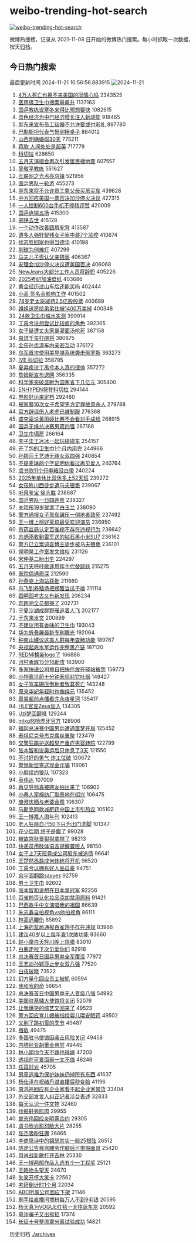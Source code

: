 # weibo-trending-hot-search

[![weibo-trending-hot-search](https://github.com/ameizi/weibo-trending-hot-search/actions/workflows/ci.yml/badge.svg)](https://github.com/ameizi/weibo-trending-hot-search/actions/workflows/ci.yml)

微博热搜榜，记录从 2021-11-08 日开始的微博热门搜索。每小时抓取一次数据，按天[归档](./archives)。

## 今日热门搜索

<!-- BEGIN --> 
最后更新时间 2024-11-21 10:56:56.883915 
![2024-11-21](https://imgs-storage.s3.us-east-005.backblazeb2.com/20241121/2024-11-21.png?versionId=4_z8fbbed132d73df8689c40f13_f11239e4b849d02ba_d20241121_m025656_c005_v0501007_t0055_u01732157816450) 
1. [4万人死亡也换不来美国的同情心吗](https://s.weibo.com/weibo?q=%234%E4%B8%87%E4%BA%BA%E6%AD%BB%E4%BA%A1%E4%B9%9F%E6%8D%A2%E4%B8%8D%E6%9D%A5%E7%BE%8E%E5%9B%BD%E7%9A%84%E5%90%8C%E6%83%85%E5%BF%83%E5%90%97%23&t=31&band_rank=1&Refer=top) 2343525
1. [医用级卫生巾搜索量飙升](https://s.weibo.com/weibo?q=%23%E5%8C%BB%E7%94%A8%E7%BA%A7%E5%8D%AB%E7%94%9F%E5%B7%BE%E6%90%9C%E7%B4%A2%E9%87%8F%E9%A3%99%E5%8D%87%23&t=31&band_rank=2&Refer=top) 1137163
1. [国乒教练说寒冬来得比预想要快](https://s.weibo.com/weibo?q=%E5%9B%BD%E4%B9%92%E6%95%99%E7%BB%83%E8%AF%B4%E5%AF%92%E5%86%AC%E6%9D%A5%E5%BE%97%E6%AF%94%E9%A2%84%E6%83%B3%E8%A6%81%E5%BF%AB&t=31&band_rank=1&Refer=top) 1082615
1. [蓝色经济为中巴经济增长注入新动能](https://s.weibo.com/weibo?q=%23%E8%93%9D%E8%89%B2%E7%BB%8F%E6%B5%8E%E4%B8%BA%E4%B8%AD%E5%B7%B4%E7%BB%8F%E6%B5%8E%E5%A2%9E%E9%95%BF%E6%B3%A8%E5%85%A5%E6%96%B0%E5%8A%A8%E8%83%BD%23&t=31&band_rank=3&Refer=top) 918465
1. [胖东来宣布员工结婚不允许要或付彩礼](https://s.weibo.com/weibo?q=%23%E8%83%96%E4%B8%9C%E6%9D%A5%E5%AE%A3%E5%B8%83%E5%91%98%E5%B7%A5%E7%BB%93%E5%A9%9A%E4%B8%8D%E5%85%81%E8%AE%B8%E8%A6%81%E6%88%96%E4%BB%98%E5%BD%A9%E7%A4%BC%23&t=31&band_rank=2&Refer=top) 897780
1. [巴勒斯坦代表气愤到捶桌子](https://s.weibo.com/weibo?q=%23%E5%B7%B4%E5%8B%92%E6%96%AF%E5%9D%A6%E4%BB%A3%E8%A1%A8%E6%B0%94%E6%84%A4%E5%88%B0%E6%8D%B6%E6%A1%8C%E5%AD%90%23&t=31&band_rank=4&Refer=top) 864012
1. [山西明确婚假30天](https://s.weibo.com/weibo?q=%23%E5%B1%B1%E8%A5%BF%E6%98%8E%E7%A1%AE%E5%A9%9A%E5%81%8730%E5%A4%A9%23&t=31&band_rank=43&Refer=top) 775211
1. [蒋欣 人间处处是超英](https://s.weibo.com/weibo?q=%E8%92%8B%E6%AC%A3%20%E4%BA%BA%E9%97%B4%E5%A4%84%E5%A4%84%E6%98%AF%E8%B6%85%E8%8B%B1&t=31&band_rank=5&Refer=top) 717779
1. [科切拉](https://s.weibo.com/weibo?q=%E7%A7%91%E5%88%87%E6%8B%89&t=31&band_rank=5&Refer=top) 628650
1. [五月天演唱会再次引发居民楼地震](https://s.weibo.com/weibo?q=%23%E4%BA%94%E6%9C%88%E5%A4%A9%E6%BC%94%E5%94%B1%E4%BC%9A%E5%86%8D%E6%AC%A1%E5%BC%95%E5%8F%91%E5%B1%85%E6%B0%91%E6%A5%BC%E5%9C%B0%E9%9C%87%23&t=31&band_rank=6&Refer=top) 607557
1. [吴敬平教练](https://s.weibo.com/weibo?q=%E5%90%B4%E6%95%AC%E5%B9%B3%E6%95%99%E7%BB%83&t=31&band_rank=6&Refer=top) 551627
1. [互联网之光点亮乌镇](https://s.weibo.com/weibo?q=%23%E4%BA%92%E8%81%94%E7%BD%91%E4%B9%8B%E5%85%89%E7%82%B9%E4%BA%AE%E4%B9%8C%E9%95%87%23&t=31&band_rank=3&Refer=top) 521956
1. [国乒男队一轮游](https://s.weibo.com/weibo?q=%E5%9B%BD%E4%B9%92%E7%94%B7%E9%98%9F%E4%B8%80%E8%BD%AE%E6%B8%B8&t=31&band_rank=4&Refer=top) 455273
1. [胖东来将不允许员工靠父母买房买车](https://s.weibo.com/weibo?q=%23%E8%83%96%E4%B8%9C%E6%9D%A5%E5%B0%86%E4%B8%8D%E5%85%81%E8%AE%B8%E5%91%98%E5%B7%A5%E9%9D%A0%E7%88%B6%E6%AF%8D%E4%B9%B0%E6%88%BF%E4%B9%B0%E8%BD%A6%23&t=31&band_rank=32&Refer=top) 439628
1. [中方回应美国一票否决加沙停火决议](https://s.weibo.com/weibo?q=%23%E4%B8%AD%E6%96%B9%E5%9B%9E%E5%BA%94%E7%BE%8E%E5%9B%BD%E4%B8%80%E7%A5%A8%E5%90%A6%E5%86%B3%E5%8A%A0%E6%B2%99%E5%81%9C%E7%81%AB%E5%86%B3%E8%AE%AE%23&t=31&band_rank=8&Refer=top) 427315
1. [一人控制600台手机不停转评赞](https://s.weibo.com/weibo?q=%23%E4%B8%80%E4%BA%BA%E6%8E%A7%E5%88%B6600%E5%8F%B0%E6%89%8B%E6%9C%BA%E4%B8%8D%E5%81%9C%E8%BD%AC%E8%AF%84%E8%B5%9E%23&t=31&band_rank=28&Refer=top) 420009
1. [国乒连输五场](https://s.weibo.com/weibo?q=%23%E5%9B%BD%E4%B9%92%E8%BF%9E%E8%BE%93%E4%BA%94%E5%9C%BA%23&t=31&band_rank=8&Refer=top) 415300
1. [郑铮去世](https://s.weibo.com/weibo?q=%23%E9%83%91%E9%93%AE%E5%8E%BB%E4%B8%96%23&t=31&band_rank=18&Refer=top) 415128
1. [一个动作改善圆肩驼背](https://s.weibo.com/weibo?q=%E4%B8%80%E4%B8%AA%E5%8A%A8%E4%BD%9C%E6%94%B9%E5%96%84%E5%9C%86%E8%82%A9%E9%A9%BC%E8%83%8C&t=31&band_rank=10&Refer=top) 413587
1. [遭多人强奸智残女子家中装7个监控](https://s.weibo.com/weibo?q=%23%E9%81%AD%E5%A4%9A%E4%BA%BA%E5%BC%BA%E5%A5%B8%E6%99%BA%E6%AE%8B%E5%A5%B3%E5%AD%90%E5%AE%B6%E4%B8%AD%E8%A3%857%E4%B8%AA%E7%9B%91%E6%8E%A7%23&t=31&band_rank=11&Refer=top) 410674
1. [徐志胜回家也得当德华](https://s.weibo.com/weibo?q=%23%E5%BE%90%E5%BF%97%E8%83%9C%E5%9B%9E%E5%AE%B6%E4%B9%9F%E5%BE%97%E5%BD%93%E5%BE%B7%E5%8D%8E%23&t=31&band_rank=13&Refer=top) 410198
1. [削球为何难打](https://s.weibo.com/weibo?q=%23%E5%89%8A%E7%90%83%E4%B8%BA%E4%BD%95%E9%9A%BE%E6%89%93%23&t=31&band_rank=15&Refer=top) 407299
1. [马夫儿子否认父亲猥亵](https://s.weibo.com/weibo?q=%23%E9%A9%AC%E5%A4%AB%E5%84%BF%E5%AD%90%E5%90%A6%E8%AE%A4%E7%88%B6%E4%BA%B2%E7%8C%A5%E4%BA%B5%23&t=31&band_rank=16&Refer=top) 406367
1. [安理会加沙停火决议遭美国否决](https://s.weibo.com/weibo?q=%23%E5%AE%89%E7%90%86%E4%BC%9A%E5%8A%A0%E6%B2%99%E5%81%9C%E7%81%AB%E5%86%B3%E8%AE%AE%E9%81%AD%E7%BE%8E%E5%9B%BD%E5%90%A6%E5%86%B3%23&t=31&band_rank=10&Refer=top) 406068
1. [NewJeans大部分工作人员将辞职](https://s.weibo.com/weibo?q=%23NewJeans%E5%A4%A7%E9%83%A8%E5%88%86%E5%B7%A5%E4%BD%9C%E4%BA%BA%E5%91%98%E5%B0%86%E8%BE%9E%E8%81%8C%23&t=31&band_rank=17&Refer=top) 405226
1. [2025考研加油壁纸](https://s.weibo.com/weibo?q=%232025%E8%80%83%E7%A0%94%E5%8A%A0%E6%B2%B9%E5%A3%81%E7%BA%B8%23&t=31&band_rank=18&Refer=top) 403686
1. [黄金经历过山车后还能买吗](https://s.weibo.com/weibo?q=%23%E9%BB%84%E9%87%91%E7%BB%8F%E5%8E%86%E8%BF%87%E5%B1%B1%E8%BD%A6%E5%90%8E%E8%BF%98%E8%83%BD%E4%B9%B0%E5%90%97%23&t=31&band_rank=19&Refer=top) 402444
1. [小高 签名会影响工作](https://s.weibo.com/weibo?q=%E5%B0%8F%E9%AB%98%20%E7%AD%BE%E5%90%8D%E4%BC%9A%E5%BD%B1%E5%93%8D%E5%B7%A5%E4%BD%9C&t=31&band_rank=20&Refer=top) 401502
1. [78岁老太将减持2.5亿股股票](https://s.weibo.com/weibo?q=%2378%E5%B2%81%E8%80%81%E5%A4%AA%E5%B0%86%E5%87%8F%E6%8C%812.5%E4%BA%BF%E8%82%A1%E8%82%A1%E7%A5%A8%23&t=31&band_rank=10&Refer=top) 400689
1. [姐姐送房给弟弟住被1400万卖掉](https://s.weibo.com/weibo?q=%23%E5%A7%90%E5%A7%90%E9%80%81%E6%88%BF%E7%BB%99%E5%BC%9F%E5%BC%9F%E4%BD%8F%E8%A2%AB1400%E4%B8%87%E5%8D%96%E6%8E%89%23&t=31&band_rank=21&Refer=top) 400348
1. [24款卫生巾缩水实测](https://s.weibo.com/weibo?q=%2324%E6%AC%BE%E5%8D%AB%E7%94%9F%E5%B7%BE%E7%BC%A9%E6%B0%B4%E5%AE%9E%E6%B5%8B%23&t=31&band_rank=22&Refer=top) 399914
1. [丁禹兮说想尝试比较疯的角色](https://s.weibo.com/weibo?q=%23%E4%B8%81%E7%A6%B9%E5%85%AE%E8%AF%B4%E6%83%B3%E5%B0%9D%E8%AF%95%E6%AF%94%E8%BE%83%E7%96%AF%E7%9A%84%E8%A7%92%E8%89%B2%23&t=31&band_rank=23&Refer=top) 392365
1. [女子疑遭丈夫家暴灌面汤呛死](https://s.weibo.com/weibo?q=%23%E5%A5%B3%E5%AD%90%E7%96%91%E9%81%AD%E4%B8%88%E5%A4%AB%E5%AE%B6%E6%9A%B4%E7%81%8C%E9%9D%A2%E6%B1%A4%E5%91%9B%E6%AD%BB%23&t=31&band_rank=24&Refer=top) 387158
1. [易烊千玺打麻将](https://s.weibo.com/weibo?q=%23%E6%98%93%E7%83%8A%E5%8D%83%E7%8E%BA%E6%89%93%E9%BA%BB%E5%B0%86%23&t=31&band_rank=12&Refer=top) 380675
1. [金莎孙丞潇车内亲密互动](https://s.weibo.com/weibo?q=%23%E9%87%91%E8%8E%8E%E5%AD%99%E4%B8%9E%E6%BD%87%E8%BD%A6%E5%86%85%E4%BA%B2%E5%AF%86%E4%BA%92%E5%8A%A8%23&t=31&band_rank=22&Refer=top) 376172
1. [乌军首次使用美导弹系统袭击俄罗斯](https://s.weibo.com/weibo?q=%23%E4%B9%8C%E5%86%9B%E9%A6%96%E6%AC%A1%E4%BD%BF%E7%94%A8%E7%BE%8E%E5%AF%BC%E5%BC%B9%E7%B3%BB%E7%BB%9F%E8%A2%AD%E5%87%BB%E4%BF%84%E7%BD%97%E6%96%AF%23&t=31&band_rank=15&Refer=top) 363273
1. [IVE 科切拉](https://s.weibo.com/weibo?q=IVE%20%E7%A7%91%E5%88%87%E6%8B%89&t=31&band_rank=26&Refer=top) 358795
1. [夏弃疾说丁禹兮本人真的很帅](https://s.weibo.com/weibo?q=%23%E5%A4%8F%E5%BC%83%E7%96%BE%E8%AF%B4%E4%B8%81%E7%A6%B9%E5%85%AE%E6%9C%AC%E4%BA%BA%E7%9C%9F%E7%9A%84%E5%BE%88%E5%B8%85%23&t=31&band_rank=19&Refer=top) 357272
1. [詹姆斯宣布退网](https://s.weibo.com/weibo?q=%23%E8%A9%B9%E5%A7%86%E6%96%AF%E5%AE%A3%E5%B8%83%E9%80%80%E7%BD%91%23&t=31&band_rank=28&Refer=top) 356335
1. [科学家突破垄断为国家省下几亿元](https://s.weibo.com/weibo?q=%23%E7%A7%91%E5%AD%A6%E5%AE%B6%E7%AA%81%E7%A0%B4%E5%9E%84%E6%96%AD%E4%B8%BA%E5%9B%BD%E5%AE%B6%E7%9C%81%E4%B8%8B%E5%87%A0%E4%BA%BF%E5%85%83%23&t=31&band_rank=5&Refer=top) 305400
1. [ENHYPEN将登科切拉](https://s.weibo.com/weibo?q=%23ENHYPEN%E5%B0%86%E7%99%BB%E7%A7%91%E5%88%87%E6%8B%89%23&t=31&band_rank=17&Refer=top) 294144
1. [电影好运来定档](https://s.weibo.com/weibo?q=%23%E7%94%B5%E5%BD%B1%E5%A5%BD%E8%BF%90%E6%9D%A5%E5%AE%9A%E6%A1%A3%23&t=31&band_rank=29&Refer=top) 292480
1. [被家暴16次女子希望男方定罪故意杀人](https://s.weibo.com/weibo?q=%23%E8%A2%AB%E5%AE%B6%E6%9A%B416%E6%AC%A1%E5%A5%B3%E5%AD%90%E5%B8%8C%E6%9C%9B%E7%94%B7%E6%96%B9%E5%AE%9A%E7%BD%AA%E6%95%85%E6%84%8F%E6%9D%80%E4%BA%BA%23&t=31&band_rank=22&Refer=top) 279788
1. [官方辟谣伤人老虎已被制服](https://s.weibo.com/weibo?q=%23%E5%AE%98%E6%96%B9%E8%BE%9F%E8%B0%A3%E4%BC%A4%E4%BA%BA%E8%80%81%E8%99%8E%E5%B7%B2%E8%A2%AB%E5%88%B6%E6%9C%8D%23&t=31&band_rank=30&Refer=top) 276368
1. [盛李豪说黄雨婷比赛不会看对手成绩](https://s.weibo.com/weibo?q=%23%E7%9B%9B%E6%9D%8E%E8%B1%AA%E8%AF%B4%E9%BB%84%E9%9B%A8%E5%A9%B7%E6%AF%94%E8%B5%9B%E4%B8%8D%E4%BC%9A%E7%9C%8B%E5%AF%B9%E6%89%8B%E6%88%90%E7%BB%A9%23&t=31&band_rank=31&Refer=top) 268915
1. [国乒无缘总决赛男双四强](https://s.weibo.com/weibo?q=%23%E5%9B%BD%E4%B9%92%E6%97%A0%E7%BC%98%E6%80%BB%E5%86%B3%E8%B5%9B%E7%94%B7%E5%8F%8C%E5%9B%9B%E5%BC%BA%23&t=31&band_rank=6&Refer=top) 267188
1. [卫生巾塌房](https://s.weibo.com/weibo?q=%23%E5%8D%AB%E7%94%9F%E5%B7%BE%E5%A1%8C%E6%88%BF%23&t=31&band_rank=19&Refer=top) 266164
1. [李子柒王冰冰一起玩碰碰车](https://s.weibo.com/weibo?q=%23%E6%9D%8E%E5%AD%90%E6%9F%92%E7%8E%8B%E5%86%B0%E5%86%B0%E4%B8%80%E8%B5%B7%E7%8E%A9%E7%A2%B0%E7%A2%B0%E8%BD%A6%23&t=31&band_rank=17&Refer=top) 254157
1. [开了包的卫生巾1个月内用完](https://s.weibo.com/weibo?q=%23%E5%BC%80%E4%BA%86%E5%8C%85%E7%9A%84%E5%8D%AB%E7%94%9F%E5%B7%BE1%E4%B8%AA%E6%9C%88%E5%86%85%E7%94%A8%E5%AE%8C%23&t=31&band_rank=26&Refer=top) 244966
1. [孙颖莎王艺迪无缘女双四强](https://s.weibo.com/weibo?q=%23%E5%AD%99%E9%A2%96%E8%8E%8E%E7%8E%8B%E8%89%BA%E8%BF%AA%E6%97%A0%E7%BC%98%E5%A5%B3%E5%8F%8C%E5%9B%9B%E5%BC%BA%23&t=31&band_rank=7&Refer=top) 240854
1. [不提麦琳两个字证明你看过再见爱人](https://s.weibo.com/weibo?q=%E4%B8%8D%E6%8F%90%E9%BA%A6%E7%90%B3%E4%B8%A4%E4%B8%AA%E5%AD%97%E8%AF%81%E6%98%8E%E4%BD%A0%E7%9C%8B%E8%BF%87%E5%86%8D%E8%A7%81%E7%88%B1%E4%BA%BA&t=31&band_rank=8&Refer=top) 240764
1. [虞书欣11个行李箱没白带](https://s.weibo.com/weibo?q=%E8%99%9E%E4%B9%A6%E6%AC%A311%E4%B8%AA%E8%A1%8C%E6%9D%8E%E7%AE%B1%E6%B2%A1%E7%99%BD%E5%B8%A6&t=31&band_rank=9&Refer=top) 240224
1. [2025年单休比双休多上52天班](https://s.weibo.com/weibo?q=2025%E5%B9%B4%E5%8D%95%E4%BC%91%E6%AF%94%E5%8F%8C%E4%BC%91%E5%A4%9A%E4%B8%8A52%E5%A4%A9%E7%8F%AD&t=31&band_rank=25&Refer=top) 239272
1. [女孩称川西徒步遭马夫猥亵](https://s.weibo.com/weibo?q=%23%E5%A5%B3%E5%AD%A9%E7%A7%B0%E5%B7%9D%E8%A5%BF%E5%BE%92%E6%AD%A5%E9%81%AD%E9%A9%AC%E5%A4%AB%E7%8C%A5%E4%BA%B5%23&t=31&band_rank=13&Refer=top) 239067
1. [听泉鉴宝 徐志胜](https://s.weibo.com/weibo?q=%E5%90%AC%E6%B3%89%E9%89%B4%E5%AE%9D%20%E5%BE%90%E5%BF%97%E8%83%9C&t=31&band_rank=14&Refer=top) 238687
1. [国乒男队一日四连败](https://s.weibo.com/weibo?q=%23%E5%9B%BD%E4%B9%92%E7%94%B7%E9%98%9F%E4%B8%80%E6%97%A5%E5%9B%9B%E8%BF%9E%E8%B4%A5%23&t=31&band_rank=15&Refer=top) 238327
1. [关晓彤19岁就拿了白玉兰](https://s.weibo.com/weibo?q=%E5%85%B3%E6%99%93%E5%BD%A419%E5%B2%81%E5%B0%B1%E6%8B%BF%E4%BA%86%E7%99%BD%E7%8E%89%E5%85%B0&t=31&band_rank=16&Refer=top) 238090
1. [警方通报女子驾车碾压一倒地者致死](https://s.weibo.com/weibo?q=%23%E8%AD%A6%E6%96%B9%E9%80%9A%E6%8A%A5%E5%A5%B3%E5%AD%90%E9%A9%BE%E8%BD%A6%E7%A2%BE%E5%8E%8B%E4%B8%80%E5%80%92%E5%9C%B0%E8%80%85%E8%87%B4%E6%AD%BB%23&t=31&band_rank=18&Refer=top) 237492
1. [王一博上榜好莱坞最受欢迎演员](https://s.weibo.com/weibo?q=%23%E7%8E%8B%E4%B8%80%E5%8D%9A%E4%B8%8A%E6%A6%9C%E5%A5%BD%E8%8E%B1%E5%9D%9E%E6%9C%80%E5%8F%97%E6%AC%A2%E8%BF%8E%E6%BC%94%E5%91%98%23&t=31&band_rank=20&Refer=top) 236950
1. [市药监局认定百雀羚不存在违规行为](https://s.weibo.com/weibo?q=%23%E5%B8%82%E8%8D%AF%E7%9B%91%E5%B1%80%E8%AE%A4%E5%AE%9A%E7%99%BE%E9%9B%80%E7%BE%9A%E4%B8%8D%E5%AD%98%E5%9C%A8%E8%BF%9D%E8%A7%84%E8%A1%8C%E4%B8%BA%23&t=31&band_rank=21&Refer=top) 236642
1. [苏炳添收到雷军送的钻石黑小米SU7](https://s.weibo.com/weibo?q=%23%E8%8B%8F%E7%82%B3%E6%B7%BB%E6%94%B6%E5%88%B0%E9%9B%B7%E5%86%9B%E9%80%81%E7%9A%84%E9%92%BB%E7%9F%B3%E9%BB%91%E5%B0%8F%E7%B1%B3SU7%23&t=31&band_rank=22&Refer=top) 236162
1. [警方已立案调查博主徒步被马夫猥亵](https://s.weibo.com/weibo?q=%23%E8%AD%A6%E6%96%B9%E5%B7%B2%E7%AB%8B%E6%A1%88%E8%B0%83%E6%9F%A5%E5%8D%9A%E4%B8%BB%E5%BE%92%E6%AD%A5%E8%A2%AB%E9%A9%AC%E5%A4%AB%E7%8C%A5%E4%BA%B5%23&t=31&band_rank=23&Refer=top) 236101
1. [侯明昊工作室发文维权](https://s.weibo.com/weibo?q=%23%E4%BE%AF%E6%98%8E%E6%98%8A%E5%B7%A5%E4%BD%9C%E5%AE%A4%E5%8F%91%E6%96%87%E7%BB%B4%E6%9D%83%23&t=31&band_rank=24&Refer=top) 231126
1. [宋仲基二胎出生](https://s.weibo.com/weibo?q=%23%E5%AE%8B%E4%BB%B2%E5%9F%BA%E4%BA%8C%E8%83%8E%E5%87%BA%E7%94%9F%23&t=31&band_rank=25&Refer=top) 224297
1. [五月天呼吁歌迷用挥手代替跳跃](https://s.weibo.com/weibo?q=%23%E4%BA%94%E6%9C%88%E5%A4%A9%E5%91%BC%E5%90%81%E6%AD%8C%E8%BF%B7%E7%94%A8%E6%8C%A5%E6%89%8B%E4%BB%A3%E6%9B%BF%E8%B7%B3%E8%B7%83%23&t=31&band_rank=28&Refer=top) 215275
1. [医院偶遇周深](https://s.weibo.com/weibo?q=%23%E5%8C%BB%E9%99%A2%E5%81%B6%E9%81%87%E5%91%A8%E6%B7%B1%23&t=31&band_rank=29&Refer=top) 212590
1. [孙燕姿上海站获批](https://s.weibo.com/weibo?q=%E5%AD%99%E7%87%95%E5%A7%BF%E4%B8%8A%E6%B5%B7%E7%AB%99%E8%8E%B7%E6%89%B9&t=31&band_rank=30&Refer=top) 211660
1. [鸟飞到养殖场把螃蟹当瓜子嗑](https://s.weibo.com/weibo?q=%23%E9%B8%9F%E9%A3%9E%E5%88%B0%E5%85%BB%E6%AE%96%E5%9C%BA%E6%8A%8A%E8%9E%83%E8%9F%B9%E5%BD%93%E7%93%9C%E5%AD%90%E5%97%91%23&t=31&band_rank=31&Refer=top) 211114
1. [圆明园考古又有新发现](https://s.weibo.com/weibo?q=%23%E5%9C%86%E6%98%8E%E5%9B%AD%E8%80%83%E5%8F%A4%E5%8F%88%E6%9C%89%E6%96%B0%E5%8F%91%E7%8E%B0%23&t=31&band_rank=10&Refer=top) 206234
1. [奔跑吧全员都哭了](https://s.weibo.com/weibo?q=%23%E5%A5%94%E8%B7%91%E5%90%A7%E5%85%A8%E5%91%98%E9%83%BD%E5%93%AD%E4%BA%86%23&t=31&band_rank=26&Refer=top) 202731
1. [宁夏沙湖成群野雁追着人飞](https://s.weibo.com/weibo?q=%23%E5%AE%81%E5%A4%8F%E6%B2%99%E6%B9%96%E6%88%90%E7%BE%A4%E9%87%8E%E9%9B%81%E8%BF%BD%E7%9D%80%E4%BA%BA%E9%A3%9E%23&t=31&band_rank=27&Refer=top) 202177
1. [于东来发文](https://s.weibo.com/weibo?q=%23%E4%BA%8E%E4%B8%9C%E6%9D%A5%E5%8F%91%E6%96%87%23&t=31&band_rank=36&Refer=top) 200899
1. [不建议用有香味的卫生巾](https://s.weibo.com/weibo?q=%23%E4%B8%8D%E5%BB%BA%E8%AE%AE%E7%94%A8%E6%9C%89%E9%A6%99%E5%91%B3%E7%9A%84%E5%8D%AB%E7%94%9F%E5%B7%BE%23&t=31&band_rank=6&Refer=top) 193043
1. [华为折叠屏最新专利曝光](https://s.weibo.com/weibo?q=%23%E5%8D%8E%E4%B8%BA%E6%8A%98%E5%8F%A0%E5%B1%8F%E6%9C%80%E6%96%B0%E4%B8%93%E5%88%A9%E6%9B%9D%E5%85%89%23&t=31&band_rank=37&Refer=top) 192064
1. [钟南山建议这类人群每年查肺功能](https://s.weibo.com/weibo?q=%23%E9%92%9F%E5%8D%97%E5%B1%B1%E5%BB%BA%E8%AE%AE%E8%BF%99%E7%B1%BB%E4%BA%BA%E7%BE%A4%E6%AF%8F%E5%B9%B4%E6%9F%A5%E8%82%BA%E5%8A%9F%E8%83%BD%23&t=31&band_rank=1&Refer=top) 189767
1. [央视起底水军运作完整黑产链](https://s.weibo.com/weibo?q=%23%E5%A4%AE%E8%A7%86%E8%B5%B7%E5%BA%95%E6%B0%B4%E5%86%9B%E8%BF%90%E4%BD%9C%E5%AE%8C%E6%95%B4%E9%BB%91%E4%BA%A7%E9%93%BE%23&t=31&band_rank=40&Refer=top) 187120
1. [REDMI换新logo了](https://s.weibo.com/weibo?q=%23REDMI%E6%8D%A2%E6%96%B0logo%E4%BA%86%23&t=31&band_rank=40&Refer=top) 166886
1. [河村勇辉15分16助攻](https://s.weibo.com/weibo?q=%23%E6%B2%B3%E6%9D%91%E5%8B%87%E8%BE%8915%E5%88%8616%E5%8A%A9%E6%94%BB%23&t=31&band_rank=41&Refer=top) 163900
1. [多家快递公司擅自把快件放在驿站被罚](https://s.weibo.com/weibo?q=%23%E5%A4%9A%E5%AE%B6%E5%BF%AB%E9%80%92%E5%85%AC%E5%8F%B8%E6%93%85%E8%87%AA%E6%8A%8A%E5%BF%AB%E4%BB%B6%E6%94%BE%E5%9C%A8%E9%A9%BF%E7%AB%99%E8%A2%AB%E7%BD%9A%23&t=31&band_rank=36&Refer=top) 159773
1. [小狗离世前十分钟医师对它吐烟](https://s.weibo.com/weibo?q=%23%E5%B0%8F%E7%8B%97%E7%A6%BB%E4%B8%96%E5%89%8D%E5%8D%81%E5%88%86%E9%92%9F%E5%8C%BB%E5%B8%88%E5%AF%B9%E5%AE%83%E5%90%90%E7%83%9F%23&t=31&band_rank=28&Refer=top) 149427
1. [女子驾车碾压倒地者致其死亡](https://s.weibo.com/weibo?q=%23%E5%A5%B3%E5%AD%90%E9%A9%BE%E8%BD%A6%E7%A2%BE%E5%8E%8B%E5%80%92%E5%9C%B0%E8%80%85%E8%87%B4%E5%85%B6%E6%AD%BB%E4%BA%A1%23&t=31&band_rank=29&Refer=top) 143248
1. [原来华妃年轻时也像纯元](https://s.weibo.com/weibo?q=%E5%8E%9F%E6%9D%A5%E5%8D%8E%E5%A6%83%E5%B9%B4%E8%BD%BB%E6%97%B6%E4%B9%9F%E5%83%8F%E7%BA%AF%E5%85%83&t=31&band_rank=30&Refer=top) 135452
1. [章昊超前点播看完永夜星河](https://s.weibo.com/weibo?q=%23%E7%AB%A0%E6%98%8A%E8%B6%85%E5%89%8D%E7%82%B9%E6%92%AD%E7%9C%8B%E5%AE%8C%E6%B0%B8%E5%A4%9C%E6%98%9F%E6%B2%B3%23&t=31&band_rank=46&Refer=top) 135417
1. [HLE官宣Zeus加入](https://s.weibo.com/weibo?q=%23HLE%E5%AE%98%E5%AE%A3Zeus%E5%8A%A0%E5%85%A5%23&t=31&band_rank=31&Refer=top) 134305
1. [Uzi梦回巅峰](https://s.weibo.com/weibo?q=%23Uzi%E6%A2%A6%E5%9B%9E%E5%B7%85%E5%B3%B0%23&t=31&band_rank=38&Refer=top) 129244
1. [mlxg怒喷虎牙官方](https://s.weibo.com/weibo?q=%23mlxg%E6%80%92%E5%96%B7%E8%99%8E%E7%89%99%E5%AE%98%E6%96%B9%23&t=31&band_rank=33&Refer=top) 128906
1. [福冈总决赛中国男乒遭遇噩梦开局](https://s.weibo.com/weibo?q=%23%E7%A6%8F%E5%86%88%E6%80%BB%E5%86%B3%E8%B5%9B%E4%B8%AD%E5%9B%BD%E7%94%B7%E4%B9%92%E9%81%AD%E9%81%87%E5%99%A9%E6%A2%A6%E5%BC%80%E5%B1%80%23&t=31&band_rank=39&Refer=top) 125452
1. [泰坦尼克号杰克露丝重聚](https://s.weibo.com/weibo?q=%23%E6%B3%B0%E5%9D%A6%E5%B0%BC%E5%85%8B%E5%8F%B7%E6%9D%B0%E5%85%8B%E9%9C%B2%E4%B8%9D%E9%87%8D%E8%81%9A%23&t=31&band_rank=48&Refer=top) 123479
1. [交警狂飙护送超早产重症男婴转院](https://s.weibo.com/weibo?q=%23%E4%BA%A4%E8%AD%A6%E7%8B%82%E9%A3%99%E6%8A%A4%E9%80%81%E8%B6%85%E6%97%A9%E4%BA%A7%E9%87%8D%E7%97%87%E7%94%B7%E5%A9%B4%E8%BD%AC%E9%99%A2%23&t=31&band_rank=49&Refer=top) 122799
1. [张本智和说奥运后只休息了3天](https://s.weibo.com/weibo?q=%23%E5%BC%A0%E6%9C%AC%E6%99%BA%E5%92%8C%E8%AF%B4%E5%A5%A5%E8%BF%90%E5%90%8E%E5%8F%AA%E4%BC%91%E6%81%AF%E4%BA%863%E5%A4%A9%23&t=31&band_rank=40&Refer=top) 121550
1. [不讨好的勇气 炸工位破](https://s.weibo.com/weibo?q=%E4%B8%8D%E8%AE%A8%E5%A5%BD%E7%9A%84%E5%8B%87%E6%B0%94%20%E7%82%B8%E5%B7%A5%E4%BD%8D%E7%A0%B4&t=31&band_rank=50&Refer=top) 120672
1. [警惕新型寄送现金诈骗](https://s.weibo.com/weibo?q=%23%E8%AD%A6%E6%83%95%E6%96%B0%E5%9E%8B%E5%AF%84%E9%80%81%E7%8E%B0%E9%87%91%E8%AF%88%E9%AA%97%23&t=31&band_rank=41&Refer=top) 118061
1. [小胖续约狼队](https://s.weibo.com/weibo?q=%23%E5%B0%8F%E8%83%96%E7%BB%AD%E7%BA%A6%E7%8B%BC%E9%98%9F%23&t=31&band_rank=34&Refer=top) 107323
1. [英伟达](https://s.weibo.com/weibo?q=%E8%8B%B1%E4%BC%9F%E8%BE%BE&t=31&band_rank=45&Refer=top) 107009
1. [再见导师真被网友拍出来了](https://s.weibo.com/weibo?q=%E5%86%8D%E8%A7%81%E5%AF%BC%E5%B8%88%E7%9C%9F%E8%A2%AB%E7%BD%91%E5%8F%8B%E6%8B%8D%E5%87%BA%E6%9D%A5%E4%BA%86&t=31&band_rank=35&Refer=top) 106902
1. [小巷人家棉纺厂取景地在绍兴](https://s.weibo.com/weibo?q=%23%E5%B0%8F%E5%B7%B7%E4%BA%BA%E5%AE%B6%E6%A3%89%E7%BA%BA%E5%8E%82%E5%8F%96%E6%99%AF%E5%9C%B0%E5%9C%A8%E7%BB%8D%E5%85%B4%23&t=31&band_rank=36&Refer=top) 106475
1. [庾澄庆晒与老婆合照](https://s.weibo.com/weibo?q=%23%E5%BA%BE%E6%BE%84%E5%BA%86%E6%99%92%E4%B8%8E%E8%80%81%E5%A9%86%E5%90%88%E7%85%A7%23&t=31&band_rank=37&Refer=top) 106307
1. [马斯克同款减肥药中国上市引热议](https://s.weibo.com/weibo?q=%23%E9%A9%AC%E6%96%AF%E5%85%8B%E5%90%8C%E6%AC%BE%E5%87%8F%E8%82%A5%E8%8D%AF%E4%B8%AD%E5%9B%BD%E4%B8%8A%E5%B8%82%E5%BC%95%E7%83%AD%E8%AE%AE%23&t=31&band_rank=41&Refer=top) 105102
1. [王一博嘉人周年刊](https://s.weibo.com/weibo?q=%23%E7%8E%8B%E4%B8%80%E5%8D%9A%E5%98%89%E4%BA%BA%E5%91%A8%E5%B9%B4%E5%88%8A%23&t=31&band_rank=10&Refer=top) 102413
1. [老人狂扇自己50下只为出门洗脚](https://s.weibo.com/weibo?q=%23%E8%80%81%E4%BA%BA%E7%8B%82%E6%89%87%E8%87%AA%E5%B7%B150%E4%B8%8B%E5%8F%AA%E4%B8%BA%E5%87%BA%E9%97%A8%E6%B4%97%E8%84%9A%23&t=31&band_rank=38&Refer=top) 101347
1. [花少后期 终于是癫了](https://s.weibo.com/weibo?q=%E8%8A%B1%E5%B0%91%E5%90%8E%E6%9C%9F%20%E7%BB%88%E4%BA%8E%E6%98%AF%E7%99%AB%E4%BA%86&t=31&band_rank=39&Refer=top) 99028
1. [被故宫秋景狠狠拿捏了](https://s.weibo.com/weibo?q=%23%E8%A2%AB%E6%95%85%E5%AE%AB%E7%A7%8B%E6%99%AF%E7%8B%A0%E7%8B%A0%E6%8B%BF%E6%8D%8F%E4%BA%86%23&t=31&band_rank=49&Refer=top) 98213
1. [快递员用肢体语言提醒聋哑人](https://s.weibo.com/weibo?q=%23%E5%BF%AB%E9%80%92%E5%91%98%E7%94%A8%E8%82%A2%E4%BD%93%E8%AF%AD%E8%A8%80%E6%8F%90%E9%86%92%E8%81%8B%E5%93%91%E4%BA%BA%23&t=31&band_rank=15&Refer=top) 98150
1. [女子上7天班竟成公司股东被追债](https://s.weibo.com/weibo?q=%23%E5%A5%B3%E5%AD%90%E4%B8%8A7%E5%A4%A9%E7%8F%AD%E7%AB%9F%E6%88%90%E5%85%AC%E5%8F%B8%E8%82%A1%E4%B8%9C%E8%A2%AB%E8%BF%BD%E5%80%BA%23&t=31&band_rank=40&Refer=top) 96641
1. [王楚然丞磊成何体统将开机](https://s.weibo.com/weibo?q=%23%E7%8E%8B%E6%A5%9A%E7%84%B6%E4%B8%9E%E7%A3%8A%E6%88%90%E4%BD%95%E4%BD%93%E7%BB%9F%E5%B0%86%E5%BC%80%E6%9C%BA%23&t=31&band_rank=50&Refer=top) 96520
1. [丁禹兮以拥有好人品自豪](https://s.weibo.com/weibo?q=%23%E4%B8%81%E7%A6%B9%E5%85%AE%E4%BB%A5%E6%8B%A5%E6%9C%89%E5%A5%BD%E4%BA%BA%E5%93%81%E8%87%AA%E8%B1%AA%23&t=31&band_rank=19&Refer=top) 94751
1. [余宇涵翻跳sayyes](https://s.weibo.com/weibo?q=%23%E4%BD%99%E5%AE%87%E6%B6%B5%E7%BF%BB%E8%B7%B3sayyes%23&t=31&band_rank=42&Refer=top) 92759
1. [男士卫生巾](https://s.weibo.com/weibo?q=%23%E7%94%B7%E5%A3%AB%E5%8D%AB%E7%94%9F%E5%B7%BE%23&t=31&band_rank=43&Refer=top) 92602
1. [张本智和说想在日本拿冠军](https://s.weibo.com/weibo?q=%23%E5%BC%A0%E6%9C%AC%E6%99%BA%E5%92%8C%E8%AF%B4%E6%83%B3%E5%9C%A8%E6%97%A5%E6%9C%AC%E6%8B%BF%E5%86%A0%E5%86%9B%23&t=31&band_rank=44&Refer=top) 92256
1. [百雀羚否认化妆品添加禁用原料](https://s.weibo.com/weibo?q=%23%E7%99%BE%E9%9B%80%E7%BE%9A%E5%90%A6%E8%AE%A4%E5%8C%96%E5%A6%86%E5%93%81%E6%B7%BB%E5%8A%A0%E7%A6%81%E7%94%A8%E5%8E%9F%E6%96%99%23&t=31&band_rank=45&Refer=top) 91421
1. [巴西歌手中文演唱我的祖国](https://s.weibo.com/weibo?q=%23%E5%B7%B4%E8%A5%BF%E6%AD%8C%E6%89%8B%E4%B8%AD%E6%96%87%E6%BC%94%E5%94%B1%E6%88%91%E7%9A%84%E7%A5%96%E5%9B%BD%23&t=31&band_rank=19&Refer=top) 86639
1. [朱志鑫自拍视角vs他拍视角](https://s.weibo.com/weibo?q=%23%E6%9C%B1%E5%BF%97%E9%91%AB%E8%87%AA%E6%8B%8D%E8%A7%86%E8%A7%92vs%E4%BB%96%E6%8B%8D%E8%A7%86%E8%A7%92%23&t=31&band_rank=20&Refer=top) 86111
1. [林高远腰伤](https://s.weibo.com/weibo?q=%E6%9E%97%E9%AB%98%E8%BF%9C%E8%85%B0%E4%BC%A4&t=31&band_rank=46&Refer=top) 85892
1. [上海药监局通报百雀羚不存在违规](https://s.weibo.com/weibo?q=%23%E4%B8%8A%E6%B5%B7%E8%8D%AF%E7%9B%91%E5%B1%80%E9%80%9A%E6%8A%A5%E7%99%BE%E9%9B%80%E7%BE%9A%E4%B8%8D%E5%AD%98%E5%9C%A8%E8%BF%9D%E8%A7%84%23&t=31&band_rank=47&Refer=top) 83966
1. [建议40岁以上每年查1次肺功能](https://s.weibo.com/weibo?q=%23%E5%BB%BA%E8%AE%AE40%E5%B2%81%E4%BB%A5%E4%B8%8A%E6%AF%8F%E5%B9%B4%E6%9F%A51%E6%AC%A1%E8%82%BA%E5%8A%9F%E8%83%BD%23&t=31&band_rank=25&Refer=top) 83660
1. [赵小童白天拌川晚上烧腊](https://s.weibo.com/weibo?q=%23%E8%B5%B5%E5%B0%8F%E7%AB%A5%E7%99%BD%E5%A4%A9%E6%8B%8C%E5%B7%9D%E6%99%9A%E4%B8%8A%E7%83%A7%E8%85%8A%23&t=31&band_rank=48&Refer=top) 83010
1. [白鹿走啦下次见爱你们](https://s.weibo.com/weibo?q=%23%E7%99%BD%E9%B9%BF%E8%B5%B0%E5%95%A6%E4%B8%8B%E6%AC%A1%E8%A7%81%E7%88%B1%E4%BD%A0%E4%BB%AC%23&t=31&band_rank=49&Refer=top) 82916
1. [总决赛首日国乒男单全军覆没](https://s.weibo.com/weibo?q=%23%E6%80%BB%E5%86%B3%E8%B5%9B%E9%A6%96%E6%97%A5%E5%9B%BD%E4%B9%92%E7%94%B7%E5%8D%95%E5%85%A8%E5%86%9B%E8%A6%86%E6%B2%A1%23&t=31&band_rank=41&Refer=top) 77972
1. [王艺迪孙颖莎止步女双八强](https://s.weibo.com/weibo?q=%23%E7%8E%8B%E8%89%BA%E8%BF%AA%E5%AD%99%E9%A2%96%E8%8E%8E%E6%AD%A2%E6%AD%A5%E5%A5%B3%E5%8F%8C%E5%85%AB%E5%BC%BA%23&t=31&band_rank=50&Refer=top) 77520
1. [白夜破晓](https://s.weibo.com/weibo?q=%E7%99%BD%E5%A4%9C%E7%A0%B4%E6%99%93&t=31&band_rank=49&Refer=top) 73522
1. [幻方量化回应员工被抓](https://s.weibo.com/weibo?q=%23%E5%B9%BB%E6%96%B9%E9%87%8F%E5%8C%96%E5%9B%9E%E5%BA%94%E5%91%98%E5%B7%A5%E8%A2%AB%E6%8A%93%23&t=31&band_rank=35&Refer=top) 60594
1. [我和我的命](https://s.weibo.com/weibo?q=%E6%88%91%E5%92%8C%E6%88%91%E7%9A%84%E5%91%BD&t=31&band_rank=30&Refer=top) 56654
1. [总决赛首日中国男单无人晋级八强](https://s.weibo.com/weibo?q=%23%E6%80%BB%E5%86%B3%E8%B5%9B%E9%A6%96%E6%97%A5%E4%B8%AD%E5%9B%BD%E7%94%B7%E5%8D%95%E6%97%A0%E4%BA%BA%E6%99%8B%E7%BA%A7%E5%85%AB%E5%BC%BA%23&t=31&band_rank=38&Refer=top) 54992
1. [美国驻基辅大使馆将关闭](https://s.weibo.com/weibo?q=%23%E7%BE%8E%E5%9B%BD%E9%A9%BB%E5%9F%BA%E8%BE%85%E5%A4%A7%E4%BD%BF%E9%A6%86%E5%B0%86%E5%85%B3%E9%97%AD%23&t=31&band_rank=10&Refer=top) 52076
1. [让我爆哭的综艺又回来了](https://s.weibo.com/weibo?q=%E8%AE%A9%E6%88%91%E7%88%86%E5%93%AD%E7%9A%84%E7%BB%BC%E8%89%BA%E5%8F%88%E5%9B%9E%E6%9D%A5%E4%BA%86&t=31&band_rank=43&Refer=top) 49523
1. [警方回应育儿嫂被指给婴儿喂安眠药](https://s.weibo.com/weibo?q=%23%E8%AD%A6%E6%96%B9%E5%9B%9E%E5%BA%94%E8%82%B2%E5%84%BF%E5%AB%82%E8%A2%AB%E6%8C%87%E7%BB%99%E5%A9%B4%E5%84%BF%E5%96%82%E5%AE%89%E7%9C%A0%E8%8D%AF%23&t=31&band_rank=50&Refer=top) 49502
1. [又到了跳初雪的季节](https://s.weibo.com/weibo?q=%E5%8F%88%E5%88%B0%E4%BA%86%E8%B7%B3%E5%88%9D%E9%9B%AA%E7%9A%84%E5%AD%A3%E8%8A%82&t=31&band_rank=34&Refer=top) 49487
1. [宿敌](https://s.weibo.com/weibo?q=%E5%AE%BF%E6%95%8C&t=31&band_rank=30&Refer=top) 49475
1. [多国驻乌使馆因袭击风险关闭](https://s.weibo.com/weibo?q=%23%E5%A4%9A%E5%9B%BD%E9%A9%BB%E4%B9%8C%E4%BD%BF%E9%A6%86%E5%9B%A0%E8%A2%AD%E5%87%BB%E9%A3%8E%E9%99%A9%E5%85%B3%E9%97%AD%23&t=31&band_rank=10&Refer=top) 49458
1. [内塔尼亚胡重金悬赏](https://s.weibo.com/weibo?q=%23%E5%86%85%E5%A1%94%E5%B0%BC%E4%BA%9A%E8%83%A1%E9%87%8D%E9%87%91%E6%82%AC%E8%B5%8F%23&t=31&band_rank=36&Refer=top) 49445
1. [林小姐你今天不嫁也得嫁](https://s.weibo.com/weibo?q=%23%E6%9E%97%E5%B0%8F%E5%A7%90%E4%BD%A0%E4%BB%8A%E5%A4%A9%E4%B8%8D%E5%AB%81%E4%B9%9F%E5%BE%97%E5%AB%81%23&t=31&band_rank=42&Refer=top) 47203
1. [透视在可爱面前一文不值](https://s.weibo.com/weibo?q=%E9%80%8F%E8%A7%86%E5%9C%A8%E5%8F%AF%E7%88%B1%E9%9D%A2%E5%89%8D%E4%B8%80%E6%96%87%E4%B8%8D%E5%80%BC&t=31&band_rank=43&Refer=top) 46246
1. [任苒时光](https://s.weibo.com/weibo?q=%23%E4%BB%BB%E8%8B%92%E6%97%B6%E5%85%89%23&t=31&band_rank=20&Refer=top) 45705
1. [男童逃难为保护妹妹扔掉所有东西](https://s.weibo.com/weibo?q=%23%E7%94%B7%E7%AB%A5%E9%80%83%E9%9A%BE%E4%B8%BA%E4%BF%9D%E6%8A%A4%E5%A6%B9%E5%A6%B9%E6%89%94%E6%8E%89%E6%89%80%E6%9C%89%E4%B8%9C%E8%A5%BF%23&t=31&band_rank=45&Refer=top) 41637
1. [杨仕泽在祝绪丹进直播后秒变脸](https://s.weibo.com/weibo?q=%23%E6%9D%A8%E4%BB%95%E6%B3%BD%E5%9C%A8%E7%A5%9D%E7%BB%AA%E4%B8%B9%E8%BF%9B%E7%9B%B4%E6%92%AD%E5%90%8E%E7%A7%92%E5%8F%98%E8%84%B8%23&t=31&band_rank=46&Refer=top) 41196
1. [周鸿祎回应有企业家看不起企业家带货](https://s.weibo.com/weibo?q=%23%E5%91%A8%E9%B8%BF%E7%A5%8E%E5%9B%9E%E5%BA%94%E6%9C%89%E4%BC%81%E4%B8%9A%E5%AE%B6%E7%9C%8B%E4%B8%8D%E8%B5%B7%E4%BC%81%E4%B8%9A%E5%AE%B6%E5%B8%A6%E8%B4%A7%23&t=31&band_rank=29&Refer=top) 33404
1. [外交部发言人纠正记者涉台表述](https://s.weibo.com/weibo?q=%23%E5%A4%96%E4%BA%A4%E9%83%A8%E5%8F%91%E8%A8%80%E4%BA%BA%E7%BA%A0%E6%AD%A3%E8%AE%B0%E8%80%85%E6%B6%89%E5%8F%B0%E8%A1%A8%E8%BF%B0%23&t=31&band_rank=7&Refer=top) 32833
1. [每天认识一件文物](https://s.weibo.com/weibo?q=%23%E6%AF%8F%E5%A4%A9%E8%AE%A4%E8%AF%86%E4%B8%80%E4%BB%B6%E6%96%87%E7%89%A9%23&t=31&band_rank=10&Refer=top) 32460
1. [徐振轩秀肌肉](https://s.weibo.com/weibo?q=%23%E5%BE%90%E6%8C%AF%E8%BD%A9%E7%A7%80%E8%82%8C%E8%82%89%23&t=31&band_rank=25&Refer=top) 29955
1. [曾志伟回应炎明熹合约](https://s.weibo.com/weibo?q=%23%E6%9B%BE%E5%BF%97%E4%BC%9F%E5%9B%9E%E5%BA%94%E7%82%8E%E6%98%8E%E7%86%B9%E5%90%88%E7%BA%A6%23&t=31&band_rank=20&Refer=top) 29305
1. [虞书欣光影怼脸大片](https://s.weibo.com/weibo?q=%23%E8%99%9E%E4%B9%A6%E6%AC%A3%E5%85%89%E5%BD%B1%E6%80%BC%E8%84%B8%E5%A4%A7%E7%89%87%23&t=31&band_rank=31&Refer=top) 28255
1. [张杰吸粉狂魔](https://s.weibo.com/weibo?q=%23%E5%BC%A0%E6%9D%B0%E5%90%B8%E7%B2%89%E7%8B%82%E9%AD%94%23&t=31&band_rank=20&Refer=top) 26865
1. [李商隐诗中的锦瑟其实一般25根弦](https://s.weibo.com/weibo?q=%23%E6%9D%8E%E5%95%86%E9%9A%90%E8%AF%97%E4%B8%AD%E7%9A%84%E9%94%A6%E7%91%9F%E5%85%B6%E5%AE%9E%E4%B8%80%E8%88%AC25%E6%A0%B9%E5%BC%A6%23&t=31&band_rank=40&Refer=top) 26512
1. [防虎公告称弯腰劳作脑后可带假面具](https://s.weibo.com/weibo?q=%23%E9%98%B2%E8%99%8E%E5%85%AC%E5%91%8A%E7%A7%B0%E5%BC%AF%E8%85%B0%E5%8A%B3%E4%BD%9C%E8%84%91%E5%90%8E%E5%8F%AF%E5%B8%A6%E5%81%87%E9%9D%A2%E5%85%B7%23&t=31&band_rank=15&Refer=top) 25420
1. [用肖战新歌打开吉林](https://s.weibo.com/weibo?q=%23%E7%94%A8%E8%82%96%E6%88%98%E6%96%B0%E6%AD%8C%E6%89%93%E5%BC%80%E5%90%89%E6%9E%97%23&t=31&band_rank=30&Refer=top) 25330
1. [王一博两部作品入选五个一工程奖](https://s.weibo.com/weibo?q=%23%E7%8E%8B%E4%B8%80%E5%8D%9A%E4%B8%A4%E9%83%A8%E4%BD%9C%E5%93%81%E5%85%A5%E9%80%89%E4%BA%94%E4%B8%AA%E4%B8%80%E5%B7%A5%E7%A8%8B%E5%A5%96%23&t=31&band_rank=19&Refer=top) 25121
1. [王皓抬头望天](https://s.weibo.com/weibo?q=%E7%8E%8B%E7%9A%93%E6%8A%AC%E5%A4%B4%E6%9C%9B%E5%A4%A9&t=31&band_rank=43&Refer=top) 24670
1. [失笑开怀大笑卡](https://s.weibo.com/weibo?q=%23%E5%A4%B1%E7%AC%91%E5%BC%80%E6%80%80%E5%A4%A7%E7%AC%91%E5%8D%A1%23&t=31&band_rank=48&Refer=top) 22562
1. [考研倒计时1个月](https://s.weibo.com/weibo?q=%23%E8%80%83%E7%A0%94%E5%80%92%E8%AE%A1%E6%97%B61%E4%B8%AA%E6%9C%88%23&t=31&band_rank=49&Refer=top) 22034
1. [ABC所属公司回应下架](https://s.weibo.com/weibo?q=%23ABC%E6%89%80%E5%B1%9E%E5%85%AC%E5%8F%B8%E5%9B%9E%E5%BA%94%E4%B8%8B%E6%9E%B6%23&t=31&band_rank=25&Refer=top) 21146
1. [刷手给直播间增粉每万人不到9毛钱](https://s.weibo.com/weibo?q=%23%E5%88%B7%E6%89%8B%E7%BB%99%E7%9B%B4%E6%92%AD%E9%97%B4%E5%A2%9E%E7%B2%89%E6%AF%8F%E4%B8%87%E4%BA%BA%E4%B8%8D%E5%88%B09%E6%AF%9B%E9%92%B1%23&t=31&band_rank=45&Refer=top) 20595
1. [杨天真为VOGUE红毯一天往返东京](https://s.weibo.com/weibo?q=%E6%9D%A8%E5%A4%A9%E7%9C%9F%E4%B8%BAVOGUE%E7%BA%A2%E6%AF%AF%E4%B8%80%E5%A4%A9%E5%BE%80%E8%BF%94%E4%B8%9C%E4%BA%AC&t=31&band_rank=36&Refer=top) 20592
1. [电诈骗子又出损招](https://s.weibo.com/weibo?q=%23%E7%94%B5%E8%AF%88%E9%AA%97%E5%AD%90%E5%8F%88%E5%87%BA%E6%8D%9F%E6%8B%9B%23&t=31&band_rank=38&Refer=top) 17374
1. [长征十号整流罩分离试验成功](https://s.weibo.com/weibo?q=%23%E9%95%BF%E5%BE%81%E5%8D%81%E5%8F%B7%E6%95%B4%E6%B5%81%E7%BD%A9%E5%88%86%E7%A6%BB%E8%AF%95%E9%AA%8C%E6%88%90%E5%8A%9F%23&t=31&band_rank=50&Refer=top) 14821
<!-- END -->

历史归档 [./archives](./archives)

